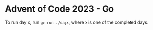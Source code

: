 # Advent of Code 2023 - Go

To run day x, run `go run ./dayx`, where x is one of the completed days.